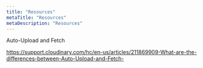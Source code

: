 ```yaml
---
title: "Resources"
metaTitle: "Resources"
metaDescription: "Resources"
---
```


Auto-Upload and Fetch  

https://support.cloudinary.com/hc/en-us/articles/211869909-What-are-the-differences-between-Auto-Upload-and-Fetch-

